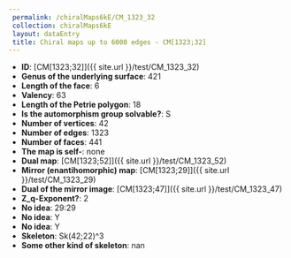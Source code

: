 ```yaml
--- 
 permalink: /chiralMaps6kE/CM_1323_32 
 collection: chiralMaps6kE
 layout: dataEntry
 title: Chiral maps up to 6000 edges - CM[1323;32]
---
```


- **ID**: [CM[1323;32]]({{ site.url }}/test/CM_1323_32)
- **Genus of the underlying surface**: 421
- **Length of the face**: 6
- **Valency**: 63
- **Length of the Petrie polygon**: 18
- **Is the automorphism group solvable?**: S
- **Number of vertices**: 42
- **Number of edges**: 1323
- **Number of faces**: 441
- **The map is self-**: none
- **Dual map**: [CM[1323;52]]({{ site.url }}/test/CM_1323_52)
- **Mirror (enantihomorphic) map**: [CM[1323;29]]({{ site.url }}/test/CM_1323_29)
- **Dual of the mirror image**: [CM[1323;47]]({{ site.url }}/test/CM_1323_47)
- **Z_q-Exponent?**: 2
- **No idea**:  29:29
- **No idea**: Y
- **No idea**: Y
- **Skeleton**: Sk(42;22)^3
- **Some other kind of skeleton**: nan
